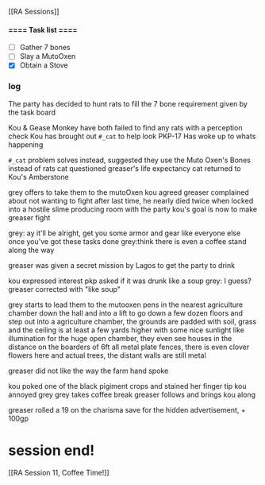 [[RA Sessions]]
#### ==== Task list ====
- [ ] Gather 7 bones
- [ ] Slay a MutoOxen
- [x] Obtain a Stove  
### log
The party has decided to hunt rats to fill the 7 bone requirement given by the task board

Kou & Gease Monkey have both failed to find any rats with a perception check
Kou has brought out `#_cat` to help look
PKP-17 Has woke up to whats happening

`#_cat` problem solves instead, suggested they use the Muto Oxen's Bones instead of rats
cat questioned greaser's life expectancy
cat returned to Kou's Amberstone 

grey offers to take them to the mutoOxen 
kou agreed
greaser complained about not wanting to fight after last time, he nearly died twice when locked into a hostile slime producing room with the party 
kou's goal is now to make greaser fight

grey: ay it'll be alright, get you some armor and gear like everyone else once you've got these tasks done
grey:think there is even a coffee stand along the way

greaser was given a secret mission by Lagos to get the party to drink

kou expressed interest 
pkp asked if it was drunk like a soup
grey: I guess?
greaser corrected with "like soup"

grey starts to lead them to the mutooxen pens in the nearest agriculture chamber down the hall and into a lift to go down a few dozen floors and step out into a agriculture chamber, the grounds are padded with soil, grass and the ceiling is at least a few yards higher with some nice sunlight like illumination for the huge open chamber, they even see houses in the distance on the boarders of 6ft all metal plate fences, there is even clover flowers here and actual trees, the distant walls are still metal

greaser did not like the way the farm hand spoke

kou poked one of the black pigiment crops and stained her finger tip
kou annoyed grey
grey takes coffee break
greaser follows and brings kou along

greaser rolled a 19 on the charisma save for the hidden advertisement, + 100gp

# session end!

[[RA Session 11, Coffee Time!]]
